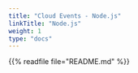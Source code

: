 ```yaml
---
title: "Cloud Events - Node.js"
linkTitle: "Node.js"
weight: 1
type: "docs"
---
```


{{% readfile file="README.md" %}}
